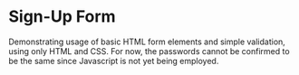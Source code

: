 # Sign-Up Form

Demonstrating usage of basic HTML form elements and simple validation, using only HTML and CSS. For now, the passwords cannot be confirmed to be the same since Javascript is not yet being employed. 